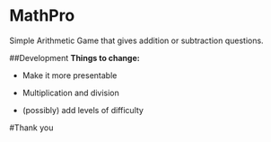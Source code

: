 # MathPro
Simple Arithmetic Game that gives addition or subtraction questions.

##Development
**Things to change:**

- Make it more presentable 

- Multiplication and division

- (possibly) add levels of difficulty


#Thank you
